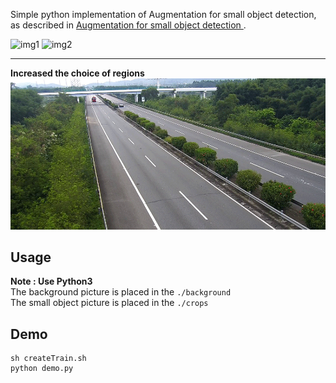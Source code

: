Simple python implementation of Augmentation for small object detection, as described in [Augmentation for small object detection
](https://arxiv.org/pdf/1902.07296.pdf).  

![img1](./img/2018-11-03_07_45_09_1.jpg)
![img2](./figs/2018-11-03_07_45_09_1_augment.jpg)

---
**Increased the choice of regions**
![!!!](./img/2020-07-19.gif)


## Usage
**Note : Use Python3**  
The background picture is placed in the `./background`  
The small object picture is placed in the  `./crops`


## Demo
```shell
sh createTrain.sh
python demo.py
```
